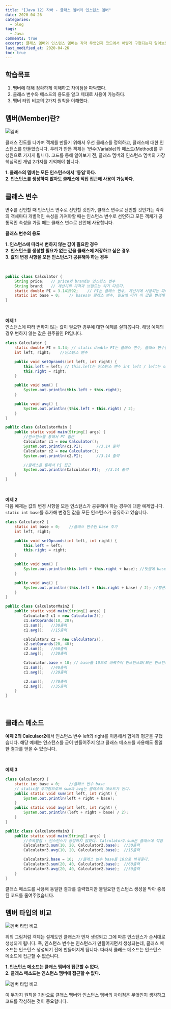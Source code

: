 ```yaml
---
title: "[Java 12] 자바 - 클래스 멤버와 인스턴스 멤버"
date: 2020-04-26
categories:
  - blog
tags:
  - Java
comments: true
excerpt: 클래스 멤버와 인스턴스 멤버는 각각 무엇인지 코드에서 어떻게 구현되는지 알아보도록 하겠습니다.
last_modified_at: 2020-04-26
toc: true
---
```


## 학습목표

1. 멤버에 대해 정확하게 이해하고 차이점을 파악했다.
2. 클래스 변수와 메소드의 용도를 알고 제대로 사용이 가능하다.
3. 멤버 타입 비교의 2가지 원칙을 이해했다.


## 멤버(Member)란?

![멤버](\assets\images\java\java-basic12\member01.png)

클래스 진도를 나가며 객체를 만들기 위해서 우선 클래스를 정의하고, 클래스에 대한 인스턴스를 만들었습니다. 우리가 만든 객체는 '변수(Variable)와 메소드(Method)를 구성원으로 가지게 됩니다. 코드를 통해 알아보기 전, 클래스 멤버와 인스턴스 멤버의 가장 핵심적인 개념 2가지를 기억해야 합니다.

**1. 클래스의 멤버는 모든 인스턴스에서 '동일'하다.**  
**2. 인스턴스를 생성하지 않아도 클래스에 직접 접근해 사용이 가능하다.**  


## 클래스 변수

변수를 선언할 때 인스턴스 변수로 선언할 것인가, 클래스 변수로 선언할 것인가는 각각의 객체마다 개별적인 속성을 가져야할 때는 인스턴스 변수로 선언하고 모든 객체가 공통적인 속성을 가질 때는 클래스 변수로 선언해 사용합니다.

**클래스 변수의 용도**

**1. 인스턴스에 따라서 변하지 않는 값이 필요한 경우**  
**2. 인스턴스를 생성할 필요가 없는 값을 클래스에 저장하고 싶은 경우**  
**3. 값의 변경 사항을 모든 인스턴스가 공유해야 하는 경우**  
 
<br/>

```java
public class Calculator {
	String price;	// price와 brand는 인스턴스 변수
	String brand;	// 계산기의 가격과 브랜드는 각기 다르다.
	static double PI = 3.141592;	// PI는 클래스 변수, 계산기에 사용되는 파이의 값은 모두 동일하다.
	static int base = 0;	// bases는 클래스 변수, 필요에 따라 이 값을 변경해 다른 값 출력하겠다.
}
```

<br/>

**예제 1**  
인스턴스에 따라 변하지 않는 값이 필요한 경우에 대한 예제를 살펴봅니다. 해당 예제의 경우 변하지 않는 값은 원주율인 PI입니다.

```java
class Calculator { 
	static double PI = 3.14; // static double PI는 클래스 변수, 클래스 변수를 모든 인스턴스에서 동일값을 가져오겠다!
	int left, right;	//인스턴스 변수

	public void setOprands(int left, int right) {
		this.left = left; // this.left는 인스턴스 변수 int left / left는 setOprand 메소드의 매개변수 int left
		this.right = right;
	}

	public void sum() {
		System.out.println(this.left + this.right);
	}

	public void avg() {
		System.out.println((this.left + this.right) / 2);
	}
}

public class CalculatorMain {
	public static void main(String[] args) {
		//인스턴스를 통해서 PI 접근
		Calculator c1 = new Calculator();
		System.out.println(c1.PI);		//3.14 출력
		Calculator c2 = new Calculator();
		System.out.println(c2.PI);		//3.14 출력

		//클래스를 통해서 PI 접근
		System.out.println(Calculator.PI);	//3.14 출력
	}
}
```

<br/>

**예제 2**  
다음 예제는 값의 변경 사항을 모든 인스턴스가 공유해야 하는 경우에 대한 예제입니다. `static int base`를 추가해 변경된 값을 모든 인스턴스가 공유하고 있습니다.

```java
class Calculator2 { 
	static int base = 0;	//클래스 변수인 base 추가
	int left, right;

	public void setOprands(int left, int right) {
		this.left = left; 
		this.right = right;
	}

	public void sum() {
		System.out.println(this.left + this.right + base); //덧셈에 base 추가
	}

	public void avg() {
		System.out.println((this.left + this.right + base) / 2); //평균치에 base 추가
	}
}

public class CalculatorMain2 {
	public static void main(String[] args) {
		Calculator2 c1 = new Calculator2();
		c1.setOprands(10, 20);
		c1.sum();	//30출력
		c1.avg();	//15출력

		Calculator2 c2 = new Calculator2();
		c2.setOprands(20, 40);
		c2.sum();	//60출력
		c2.avg();	//30출력

		Calculator.base = 10; // base를 10으로 바꿔주어 인스턴스화(모든 인스턴스에 변경된 값을 공유)
		c1.sum();	//40출력
		c1.avg();	//20출력

		c2.sum();	//70출력
		c2.avg();	//35출력
	}
}
```
<br/>

## 클래스 메소드 

**예제 2의 Calculaor2**에서 인스턴스 변수 left와 right를 이용해서 합계와 평균을 구했습니다. 해당 예제는 인스턴스를 굳이 만들어주지 않고 클래스 메소드를 사용해도 동일한 결과를 얻을 수 있습니다. 

<br/>

**예제 3**

```java
class Calculator3 {
	static int base = 0;	//클래스 변수 base
	// static을 추가함으로써 sum과 avg는 클래스의 메소드가 된다. 
	public static void sum(int left, int right) {	
		System.out.println(left + right + base);
	}
	public static void avg(int left, int right) {
		System.out.println((left + right + base) / 2);
	}
}

public class CalculatorMain3 {
	public static void main(String[] args) {
		//주목할점 : 인스턴스가 등장하지 않았다. Calculator2.sum은 클래스에 직접 접근
		Calculator3.sum(10, 20, Calculator2.base);	//30출력
		Calculator3.avg(10, 20, Calculator2.base);	//15출력

		Calculator2.base = 10;	//클래스 변수 base를 10으로 바꿔준다.
		Calculator3.sum(20, 40, Calculator2.base);	//60출력
		Calculator3.avg(20, 40, Calculator2.base);	//30출력
	}
}

```

클래스 메소드를 사용해 동일한 결과를 출력했지만 불필요한 인스턴스 생성을 막아 중복된 코드를 줄여주었습니다.
<br/>


## 멤버 타입의 비교

![멤버 타입 비교](\assets\images\java\java-basic12\member02.png)

위의 그림처럼 객체는 설계도인 클래스가 먼저 생성되고 그에 따른 인스턴스가 순서대로 생성되게 됩니다. 즉, 인스턴스 변수는 인스턴스가 만들어지면서 생성되는데, 클래스 메소드는 인스턴스 생성되기 전에 만들어지게 됩니다. 따라서 클래스 메소드는 인스턴스 메소드에 접근할 수 없습니다. 

**1. 인스턴스 메소드는 클래스 멤버에 접근할 수 없다.**  
**2. 클래스 메소드는 인스턴스 멤버에 접근할 수 없다.**

![멤버 타입 비교](\assets\images\java\java-basic12\member03.png)




이 두가지 원칙을 기반으로 클래스 멤버와 인스턴스 멤버의 차이점은 무엇인지 생각하고 코드를 작성하는 것이 중요합니다.
